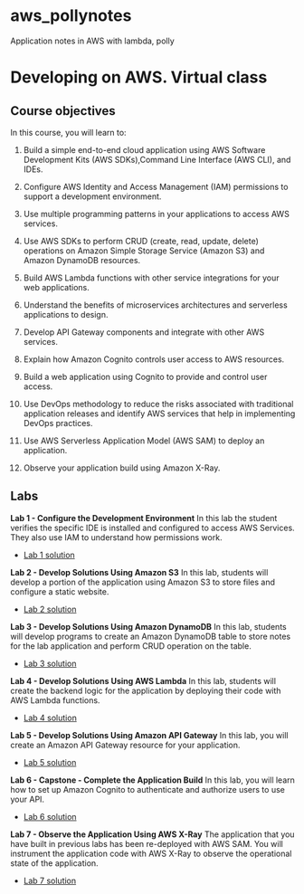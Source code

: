 # aws_pollynotes
Application notes in AWS with lambda, polly 

# Developing on AWS. Virtual class
## Course objectives

In this course, you will learn to:

1. Build a simple end-to-end cloud application using AWS Software Development Kits (AWS SDKs),Command Line Interface (AWS CLI), and IDEs.
2. Configure AWS Identity and Access Management (IAM) permissions to support a development environment.

3. Use multiple programming patterns in your applications to access AWS services.

4. Use AWS SDKs to perform CRUD (create, read, update, delete) operations on Amazon Simple Storage Service (Amazon S3) and Amazon DynamoDB resources.

5. Build AWS Lambda functions with other service integrations for your web applications.

6. Understand the benefits of microservices architectures and serverless applications to design.

7. Develop API Gateway components and integrate with other AWS services.

8. Explain how Amazon Cognito controls user access to AWS resources.

9. Build a web application using Cognito to provide and control user access.

10. Use DevOps methodology to reduce the risks associated with traditional application releases and identify AWS services that help in implementing DevOps practices.

11. Use AWS Serverless Application Model (AWS SAM) to deploy an application.

12. Observe your application build using Amazon X-Ray.

## Labs

**Lab 1 - Configure the Development Environment**
In this lab the student verifies the specific IDE is installed and configured to access AWS Services. They also use IAM to understand how permissions work.

- [Lab 1 solution](documentation_doaws/lab1.md)

**Lab 2 - Develop Solutions Using Amazon S3**
In this lab, students will develop a portion of the application using Amazon S3 to store files and configure a static website.

- [Lab 2 solution](documentation_doaws/lab2.md)

**Lab 3 - Develop Solutions Using Amazon DynamoDB**
In this lab, students will develop programs to create an Amazon DynamoDB table to store notes for the lab application and perform CRUD operation on the table.

- [Lab 3 solution](documentation_doaws/lab3.md)

**Lab 4 - Develop Solutions Using AWS Lambda**
In this lab, students will create the backend logic for the application by deploying their code with AWS Lambda functions.

- [Lab 4 solution](documentation_doaws/lab4.md)


**Lab 5 - Develop Solutions Using Amazon API Gateway**
In this lab, you will create an Amazon API Gateway resource for your application.

- [Lab 5 solution](documentation_doaws/lab5.md)

**Lab 6 - Capstone - Complete the Application Build**
In this lab, you will learn how to set up Amazon Cognito to authenticate and authorize users to use your API.

- [Lab 6 solution](documentation_doaws/lab6.md)

**Lab 7 - Observe the Application Using AWS X-Ray**
The application that you have built in previous labs has been re-deployed with AWS SAM. You will instrument the application code with AWS X-Ray to observe the operational state of the application.

- [Lab 7 solution](documentation_doaws/lab7.md)
